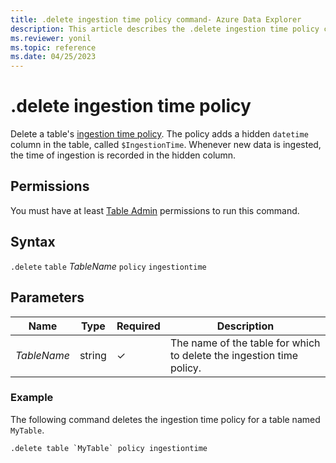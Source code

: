 ```yaml
---
title: .delete ingestion time policy command- Azure Data Explorer
description: This article describes the .delete ingestion time policy command in Azure Data Explorer.
ms.reviewer: yonil
ms.topic: reference
ms.date: 04/25/2023
---
```

# .delete ingestion time policy

Delete a table's [ingestion time policy](ingestiontimepolicy.md). The policy adds a hidden `datetime` column in the table, called `$IngestionTime`. Whenever new data is ingested, the time of ingestion is recorded in the hidden column.

## Permissions

You must have at least [Table Admin](access-control/role-based-access-control.md) permissions to run this command.

## Syntax

`.delete` `table` *TableName* `policy` `ingestiontime`

## Parameters

|Name|Type|Required|Description|
|--|--|--|--|
|*TableName*|string|&check;|The name of the table for which to delete the ingestion time policy.|

### Example

The following command deletes the ingestion time policy for a table named `MyTable`.

```kusto
.delete table `MyTable` policy ingestiontime 
```
